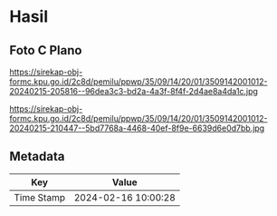 # Hasil

## Foto C Plano

https://sirekap-obj-formc.kpu.go.id/2c8d/pemilu/ppwp/35/09/14/20/01/3509142001012-20240215-205816--96dea3c3-bd2a-4a3f-8f4f-2d4ae8a4da1c.jpg

https://sirekap-obj-formc.kpu.go.id/2c8d/pemilu/ppwp/35/09/14/20/01/3509142001012-20240215-210447--5bd7768a-4468-40ef-8f9e-6639d6e0d7bb.jpg


## Metadata

| Key        | Value               |
| ---------- | ------------------- |
| Time Stamp | 2024-02-16 10:00:28 |



